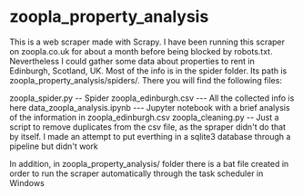 # zoopla_property_analysis
This is a web scraper made with Scrapy. I have been running this scraper on zoopla.co.uk for about a month before being blocked by robots.txt. Nevertheless I could gather some data about properties to rent in Edinburgh, Scotland, UK. Most of the info is in the spider folder. Its path is zoopla_property_analysis/spiders/. There you will find the following files:

zoopla_spider.py -- Spider
zoopla_edinburgh.csv --- All the collected info is here
data_zoopla_analysis.ipynb --- Jupyter notebook with a brief analysis of the information in zoopla_edinburgh.csv
zoopla_cleaning.py -- Just a script to remove duplicates from the csv file, as the spraper didn't do that by itself. I made an attempt to put everthing in a sqlite3 database through a pipeline but didn't work

In addition, in zoopla_property_analysis/ folder there is a bat file created in order to run the scraper automatically through the task scheduler in Windows
